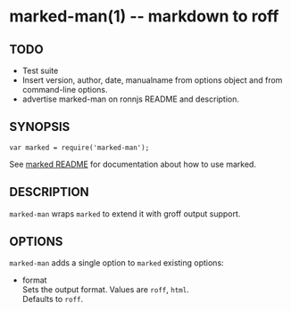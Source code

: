 marked-man(1) -- markdown to roff
=================================

TODO
----

* Test suite
* Insert version, author, date, manualname from options object and
  from command-line options.
* advertise marked-man on ronnjs README and description.


SYNOPSIS
--------

```
var marked = require('marked-man');
```
See [marked README](https://github.com/chjj/marked) for documentation
about how to use marked.


DESCRIPTION
-----------

`marked-man` wraps `marked` to extend it with groff output support.


OPTIONS
-------

`marked-man` adds a single option to `marked` existing options:

* format  
  Sets the output format. Values are `roff`, `html`.  
  Defaults to `roff`.


